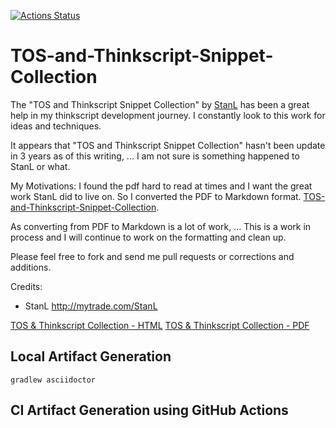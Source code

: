 [![Actions Status](https://github.com/jshingler/TOS-and-Thinkscript-Snippet-Collection/workflows/CI/badge.svg)](https://github.com/jshingler/TOS-and-Thinkscript-Snippet-Collection/actions)


# TOS-and-Thinkscript-Snippet-Collection

The "TOS and Thinkscript Snippet Collection" by [StanL]( http://mytrade.com/StanL) has been a great help in my thinkscript development journey.  I constantly look to this work for ideas and techniques.

It appears that "TOS and Thinkscript Snippet Collection" hasn't been update in 3 years as of this writing, ...  I am not sure is something happened to StanL or what.

My Motivations:  I found the pdf hard to read at times and I want the great work StanL did to live on.  So I converted the PDF to Markdown format.  [TOS-and-Thinkscript-Snippet-Collection](https://github.com/jshingler/TOS-and-Thinkscript-Snippet-Collection/blob/master/TOS%20%26%20ThinkScript%20Snippet%20Collection.md).

As converting from PDF to Markdown is a lot of work, ... This is a work in process and I will continue to work on the formatting and clean up.

Please feel free to fork and send me pull requests or corrections and additions.

Credits:
- StanL  http://mytrade.com/StanL


[TOS & Thinkscript Collection - HTML](http://htmlpreview.github.io/?https://github.com/jshingler/TOS-and-Thinkscript-Snippet-Collection/blob/master/TOS%20%26%20Thinkscript%20Collection.html)
[TOS & Thinkscript Collection - PDF](https://github.com/jshingler/TOS-and-Thinkscript-Snippet-Collection/raw/master/TOS%20%26%20Thinkscript%20Collection.pdf)



## Local Artifact Generation
```
gradlew asciidoctor
```

## CI Artifact Generation using GitHub Actions

